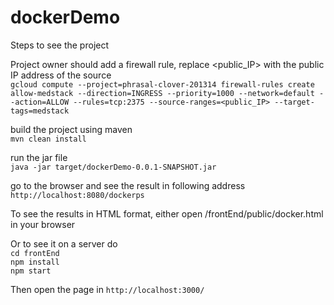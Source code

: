 # dockerDemo

Steps to see the project
  
Project owner should add a firewall rule, replace <public_IP> with the public IP address of the source  
`gcloud compute --project=phrasal-clover-201314 firewall-rules create allow-medstack --direction=INGRESS --priority=1000 --network=default --action=ALLOW --rules=tcp:2375 --source-ranges=<public_IP> --target-tags=medstack`
  
build the project using maven  
`mvn clean install`  
  
run the jar file  
`java -jar target/dockerDemo-0.0.1-SNAPSHOT.jar`  
  
go to the browser and see the result in following address  
`http://localhost:8080/dockerps`
  
To see the results in HTML format, either open /frontEnd/public/docker.html in your browser
  
Or to see it on a server do  
`cd frontEnd`  
`npm install`  
`npm start`  
  
Then open the page in 
`http://localhost:3000/`
